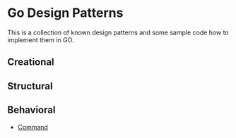# Go Design Patterns

This is a collection of known design patterns and some sample code how to implement them in GO.


## Creational



## Structural




## Behavioral

* [Command](https://github.com/abdelrahmanbadr/Go-Design-Patterns/tree/master/Behavioral/command)
